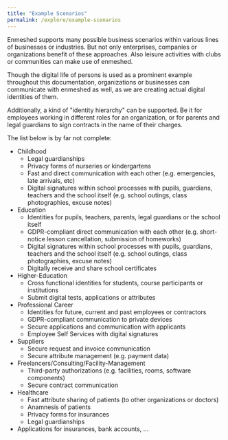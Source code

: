 ```yaml
---
title: "Example Scenarios"
permalink: /explore/example-scenarios
---
```


Enmeshed supports many possible business scenarios within various lines of businesses or industries. But not only enterprises, companies or organizations benefit of these approaches. Also leisure activities with clubs or communities can make use of enmeshed.

Though the digital life of persons is used as a prominent example throughout this documentation, organizations or businesses can communicate with enmeshed as well, as we are creating actual digital identities of them.

Additionally, a kind of "identity hierarchy" can be supported. Be it for employees working in different roles for an organization, or for parents and legal guardians to sign contracts in the name of their charges.

The list below is by far not complete:

- Childhood
  - Legal guardianships
  - Privacy forms of nurseries or kindergartens
  - Fast and direct communication with each other (e.g. emergencies, late arrivals, etc)
  - Digital signatures within school processes with pupils, guardians, teachers and the school itself (e.g. school outings, class photographies, excuse notes)
- Education
  - Identities for pupils, teachers, parents, legal guardians or the school itself
  - GDPR-compliant direct communication with each other (e.g. short-notice lesson cancellation, submission of homeworks)
  - Digital signatures within school processes with pupils, guardians, teachers and the school itself (e.g. school outings, class photographies, excuse notes)
  - Digitally receive and share school certificates
- Higher-Education
  - Cross functional identities for students, course participants or institutions
  - Submit digital tests, applications or attributes
- Professional Career
  - Identities for future, current and past employees or contractors
  - GDPR-compliant communication to private devices
  - Secure applications and communication with applicants
  - Employee Self Services with digital signatures
- Suppliers
  - Secure request and invoice communication
  - Secure attribute management (e.g. payment data)
- Freelancers/Consulting/Facility-Management
  - Third-party authorizations (e.g. facilities, rooms, software components)
  - Secure contract communication
- Healthcare
  - Fast attribute sharing of patients (to other organizations or doctors)
  - Anamnesis of patients
  - Privacy forms for insurances
  - Legal guardianships
- Applications for insurances, bank accounts, ...
